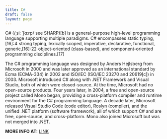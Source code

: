 ```yaml
---
title: C#
draft: false
layout: page
---
```

C# (/ˌsiː ˈʃɑːrp/ see SHARP)[b] is a general-purpose high-level programming language supporting multiple paradigms. C# encompasses static typing,[16]: 4  strong typing, lexically scoped, imperative, declarative, functional, generic,[16]: 22  object-oriented (class-based), and component-oriented programming disciplines.[17]

The C# programming language was designed by Anders Hejlsberg from Microsoft in 2000 and was later approved as an international standard by Ecma (ECMA-334) in 2002 and ISO/IEC (ISO/IEC 23270 and 20619[c]) in 2003. Microsoft introduced C# along with .NET Framework and Visual Studio, both of which were closed-source. At the time, Microsoft had no open-source products. Four years later, in 2004, a free and open-source project called Mono began, providing a cross-platform compiler and runtime environment for the C# programming language. A decade later, Microsoft released Visual Studio Code (code editor), Roslyn (compiler), and the unified .NET platform (software framework), all of which support C# and are free, open-source, and cross-platform. Mono also joined Microsoft but was not merged into .NET.


**MORE INFO AT:** [LINK](https://en.wikipedia.org/wiki/C_Sharp_(programming_language))
